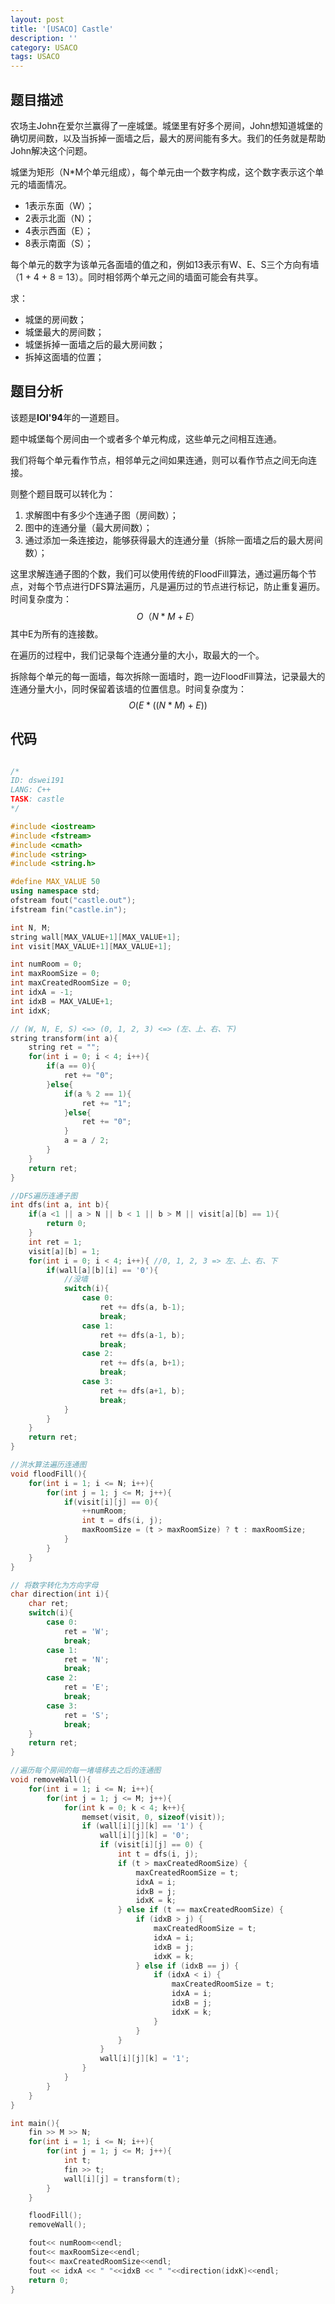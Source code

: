 ```yaml
---
layout: post
title: '[USACO] Castle'
description: ''
category: USACO
tags: USACO
---
```


## 题目描述

农场主John在爱尔兰赢得了一座城堡。城堡里有好多个房间，John想知道城堡的确切房间数，以及当拆掉一面墙之后，最大的房间能有多大。我们的任务就是帮助John解决这个问题。

城堡为矩形（N*M个单元组成），每个单元由一个数字构成，这个数字表示这个单元的墙面情况。

* 1表示东面（W）；
* 2表示北面（N）；
* 4表示西面（E）；
* 8表示南面（S）；

每个单元的数字为该单元各面墙的值之和，例如13表示有W、E、S三个方向有墙（1 + 4 + 8 = 13）。同时相邻两个单元之间的墙面可能会有共享。

求：

* 城堡的房间数；
* 城堡最大的房间数；
* 城堡拆掉一面墙之后的最大房间数；
* 拆掉这面墙的位置；

## 题目分析

该题是**IOI'94**年的一道题目。

题中城堡每个房间由一个或者多个单元构成，这些单元之间相互连通。

我们将每个单元看作节点，相邻单元之间如果连通，则可以看作节点之间无向连接。

则整个题目既可以转化为：

1. 求解图中有多少个连通子图（房间数）；
2. 图中的连通分量（最大房间数）；
3. 通过添加一条连接边，能够获得最大的连通分量（拆除一面墙之后的最大房间数）；

这里求解连通子图的个数，我们可以使用传统的FloodFill算法，通过遍历每个节点，对每个节点进行DFS算法遍历，凡是遍历过的节点进行标记，防止重复遍历。时间复杂度为：
$$
O（N * M+E）
$$
其中E为所有的连接数。

在遍历的过程中，我们记录每个连通分量的大小，取最大的一个。

拆除每个单元的每一面墙，每次拆除一面墙时，跑一边FloodFill算法，记录最大的连通分量大小，同时保留着该墙的位置信息。时间复杂度为：
$$
O(E*((N*M) + E))
$$

## 代码

```c++

/*
ID: dswei191
LANG: C++
TASK: castle
*/

#include <iostream>
#include <fstream>
#include <cmath>
#include <string>
#include <string.h>

#define MAX_VALUE 50
using namespace std;
ofstream fout("castle.out");
ifstream fin("castle.in");

int N, M;
string wall[MAX_VALUE+1][MAX_VALUE+1];
int visit[MAX_VALUE+1][MAX_VALUE+1];

int numRoom = 0;
int maxRoomSize = 0;
int maxCreatedRoomSize = 0;
int idxA = -1;
int idxB = MAX_VALUE+1;
int idxK;

// (W, N, E, S) <=> (0, 1, 2, 3) <=> (左、上、右、下)
string transform(int a){
    string ret = "";
    for(int i = 0; i < 4; i++){
        if(a == 0){
            ret += "0";
        }else{
            if(a % 2 == 1){
                ret += "1";
            }else{
                ret += "0";
            }
            a = a / 2;
        }
    }
    return ret;
}

//DFS遍历连通子图
int dfs(int a, int b){
    if(a <1 || a > N || b < 1 || b > M || visit[a][b] == 1){
        return 0;
    }
    int ret = 1;
    visit[a][b] = 1;
    for(int i = 0; i < 4; i++){ //0, 1, 2, 3 => 左、上、右、下
        if(wall[a][b][i] == '0'){
            //没墙
            switch(i){
                case 0:
                    ret += dfs(a, b-1);
                    break;
                case 1:
                    ret += dfs(a-1, b);
                    break;
                case 2:
                    ret += dfs(a, b+1);
                    break;
                case 3:
                    ret += dfs(a+1, b);
                    break;
            }
        }
    }
    return ret;
}

//洪水算法遍历连通图
void floodFill(){
    for(int i = 1; i <= N; i++){
        for(int j = 1; j <= M; j++){
            if(visit[i][j] == 0){
                ++numRoom;
                int t = dfs(i, j);
                maxRoomSize = (t > maxRoomSize) ? t : maxRoomSize;
            }
        }
    }
}

// 将数字转化为方向字母
char direction(int i){
    char ret;
    switch(i){
        case 0:
            ret = 'W';
            break;
        case 1:
            ret = 'N';
            break;
        case 2:
            ret = 'E';
            break;
        case 3:
            ret = 'S';
            break;
    }
    return ret;
}

//遍历每个房间的每一堵墙移去之后的连通图
void removeWall(){
    for(int i = 1; i <= N; i++){
        for(int j = 1; j <= M; j++){
            for(int k = 0; k < 4; k++){
                memset(visit, 0, sizeof(visit));
                if (wall[i][j][k] == '1') {
                    wall[i][j][k] = '0';
                    if (visit[i][j] == 0) {
                        int t = dfs(i, j);
                        if (t > maxCreatedRoomSize) {
                            maxCreatedRoomSize = t;
                            idxA = i;
                            idxB = j;
                            idxK = k;
                        } else if (t == maxCreatedRoomSize) {
                            if (idxB > j) {
                                maxCreatedRoomSize = t;
                                idxA = i;
                                idxB = j;
                                idxK = k;
                            } else if (idxB == j) {
                                if (idxA < i) {
                                    maxCreatedRoomSize = t;
                                    idxA = i;
                                    idxB = j;
                                    idxK = k;
                                }
                            }
                        }
                    }
                    wall[i][j][k] = '1';
                }
            }
        }
    }
}

int main(){
    fin >> M >> N;
    for(int i = 1; i <= N; i++){
        for(int j = 1; j <= M; j++){
            int t;
            fin >> t;
            wall[i][j] = transform(t);
        }
    }

    floodFill();
    removeWall();

    fout<< numRoom<<endl;
    fout<< maxRoomSize<<endl;
    fout<< maxCreatedRoomSize<<endl;
    fout << idxA << " "<<idxB << " "<<direction(idxK)<<endl;
    return 0;
}
```

